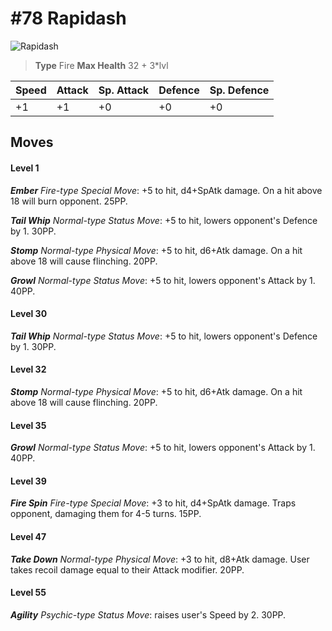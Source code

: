 # #78 Rapidash


![Rapidash](https://img.pokemondb.net/sprites/home/normal/1x/rapidash.png)

> **Type** Fire
> **Max Health** 32 + 3\*lvl

| Speed | Attack | Sp. Attack | Defence | Sp. Defence |
| ----- | ------ | ---------- | ------- | ----------- |
| +1 | +1 | +0 | +0 | +0 |

## Moves
#### Level 1

***Ember** Fire-type Special Move*: +5 to hit, d4+SpAtk damage. On a hit above 18 will burn opponent. 25PP.

***Tail Whip** Normal-type Status Move*: +5 to hit, lowers opponent's Defence by 1. 30PP.

***Stomp** Normal-type Physical Move*: +5 to hit, d6+Atk damage. On a hit above 18 will cause flinching. 20PP.

***Growl** Normal-type Status Move*: +5 to hit, lowers opponent's Attack by 1. 40PP.
#### Level 30

***Tail Whip** Normal-type Status Move*: +5 to hit, lowers opponent's Defence by 1. 30PP.
#### Level 32

***Stomp** Normal-type Physical Move*: +5 to hit, d6+Atk damage. On a hit above 18 will cause flinching. 20PP.
#### Level 35

***Growl** Normal-type Status Move*: +5 to hit, lowers opponent's Attack by 1. 40PP.
#### Level 39

***Fire Spin** Fire-type Special Move*: +3 to hit, d4+SpAtk damage. Traps opponent, damaging them for 4-5 turns. 15PP.
#### Level 47

***Take Down** Normal-type Physical Move*: +3 to hit, d8+Atk damage. User takes recoil damage equal to their Attack modifier. 20PP.
#### Level 55

***Agility** Psychic-type Status Move*: raises user's Speed by 2. 30PP.

